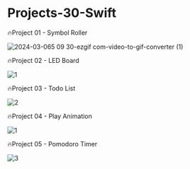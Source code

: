 # Projects-30-Swift

🔥Project 01 - Symbol Roller

![2024-03-065 09 30-ezgif com-video-to-gif-converter (1)](https://github.com/iOS-Dev-Hyun/Projects-30-Swift/assets/142004247/c5b7f028-4f68-4179-b2c4-419cdbea569a)

🔥Project 02 - LED Board

![1](https://github.com/iOS-Dev-Hyun/Projects-30-Swift/assets/142004247/3322a826-e070-490f-a464-e7bd19c754ad)

🔥Project 03 - Todo List

![2](https://github.com/iOS-Dev-Hyun/Projects-30-Swift/assets/142004247/3c0ead25-631f-4762-b740-2c4bd17cebae)

🔥Project 04 - Play Animation

![1](https://github.com/iOS-Dev-Hyun/Projects-30-Swift/assets/142004247/9f8ceddf-1ffc-470f-80e7-c4cec535fbe7)

🔥Project 05 - Pomodoro Timer

![3](https://github.com/iOS-Dev-Hyun/Projects-30-Swift/assets/142004247/258150e9-fc08-4401-b6b4-dac82f75acb2)